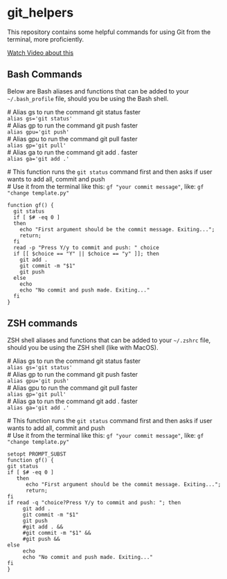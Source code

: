 # git_helpers
This repository contains some helpful commands for using Git from the terminal, more proficiently.

[Watch Video about this](https://youtu.be/ZvPycaThphw)

## Bash Commands

Below are Bash aliases and functions that can be added to your ``~/.bash_profile`` file, should you be using the Bash shell.

\# Alias gs to run the command git status faster   
```alias gs='git status'```   
\# Alias gp to run the command git push faster   
```alias gpu='git push'```   
\# Alias gpu to run the command git pull faster   
```alias gp='git pull'```   
\# Alias ga to run the command git add . faster   
```alias ga='git add .'```   

\# This function runs the ``git status`` command first and then asks if user wants to add all, commit and push   
\# Use it from the terminal like this: ``gf "your commit message"``, like: ``gf "change template.py"``
```
function gf() {
  git status
  if [ $# -eq 0 ]
  then
    echo "First argument should be the commit message. Exiting...";
    return;
  fi
  read -p "Press Y/y to commit and push: " choice
  if [[ $choice == "Y" || $choice == "y" ]]; then
    git add .
    git commit -m "$1"
    git push
  else
    echo
    echo "No commit and push made. Exiting..."
  fi
}
```


## ZSH commands

ZSH shell aliases and functions that can be added to your ``~/.zshrc`` file, should you be using the ZSH shell (like with MacOS).

\# Alias gs to run the command git status faster   
```alias gs='git status'```   
\# Alias gp to run the command git push faster   
```alias gpu='git push'```   
\# Alias gpu to run the command git pull faster   
```alias gp='git pull'```   
\# Alias ga to run the command git add . faster   
```alias ga='git add .'```   

\# This function runs the ``git status`` command first and then asks if user wants to add all, commit and push   
\# Use it from the terminal like this: ``gf "your commit message"``, like: ``gf "change template.py"``
```
setopt PROMPT_SUBST
function gf() {
git status
if [ $# -eq 0 ]
   then
      echo "First argument should be the commit message. Exiting...";
      return;
fi
if read -q "choice?Press Y/y to commit and push: "; then
     git add .
     git commit -m "$1"
     git push
     #git add . &&
     #git commit -m "$1" &&
     #git push &&
else
     echo
     echo "No commit and push made. Exiting..."
fi
}
```
